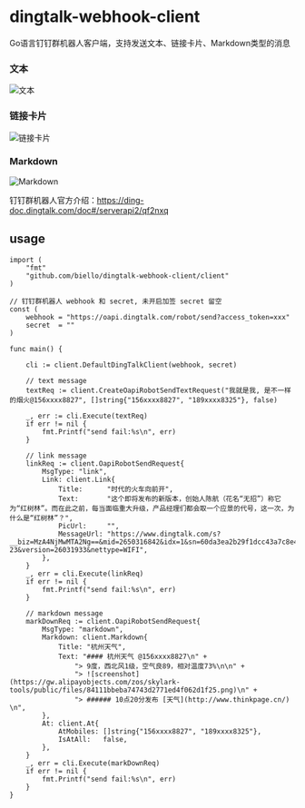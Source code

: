 # dingtalk-webhook-client
Go语言钉钉群机器人客户端，支持发送文本、链接卡片、Markdown类型的消息
### 文本
![文本](https://img.alicdn.com/tfs/TB1jFpqaRxRMKJjy0FdXXaifFXa-497-133.png#align=left&display=inline&height=112&originHeight=133&originWidth=497&status=done&width=418)
### 链接卡片
![链接卡片](https://img.alicdn.com/tfs/TB1VfZtaUgQMeJjy0FeXXXOEVXa-498-193.png#align=left&display=inline&height=138&originHeight=193&originWidth=498&status=done&width=355)
### Markdown
![Markdown](https://img.alicdn.com/tfs/TB1yL3taUgQMeJjy0FeXXXOEVXa-492-380.png#align=left&display=inline&height=241&originHeight=380&originWidth=492&status=done&width=312)

钉钉群机器人官方介绍：https://ding-doc.dingtalk.com/doc#/serverapi2/qf2nxq

## usage

```
import (
	"fmt"
	"github.com/biello/dingtalk-webhook-client/client"
)

// 钉钉群机器人 webhook 和 secret, 未开启加签 secret 留空
const (
	webhook = "https://oapi.dingtalk.com/robot/send?access_token=xxx"
	secret  = ""
)

func main() {

	cli := client.DefaultDingTalkClient(webhook, secret)

	// text message
	textReq := client.CreateOapiRobotSendTextRequest("我就是我, 是不一样的烟火@156xxxx8827", []string{"156xxxx8827", "189xxxx8325"}, false)

	_, err := cli.Execute(textReq)
	if err != nil {
		fmt.Printf("send fail:%s\n", err)
	}

	// link message
	linkReq := client.OapiRobotSendRequest{
		MsgType: "link",
		Link: client.Link{
			Title:      "时代的火车向前开",
			Text:       "这个即将发布的新版本，创始人陈航（花名“无招”）称它为“红树林”。而在此之前，每当面临重大升级，产品经理们都会取一个应景的代号，这一次，为什么是“红树林”？",
			PicUrl:     "",
			MessageUrl: "https://www.dingtalk.com/s?__biz=MzA4NjMwMTA2Ng==&mid=2650316842&idx=1&sn=60da3ea2b29f1dcc43a7c8e4a7c97a16&scene=2&srcid=09189AnRJEdIiWVaKltFzNTw&from=timeline&isappinstalled=0&key=&ascene=2&uin=&devicetype=android-23&version=26031933&nettype=WIFI",
		},
	}
	_, err = cli.Execute(linkReq)
	if err != nil {
		fmt.Printf("send fail:%s\n", err)
	}

	// markdown message
	markDownReq := client.OapiRobotSendRequest{
		MsgType: "markdown",
		Markdown: client.Markdown{
			Title: "杭州天气",
			Text: "#### 杭州天气 @156xxxx8827\n" +
				"> 9度，西北风1级，空气良89，相对温度73%\n\n" +
				"> ![screenshot](https://gw.alipayobjects.com/zos/skylark-tools/public/files/84111bbeba74743d2771ed4f062d1f25.png)\n" +
				"> ###### 10点20分发布 [天气](http://www.thinkpage.cn/) \n",
		},
		At: client.At{
			AtMobiles: []string{"156xxxx8827", "189xxxx8325"},
			IsAtAll:   false,
		},
	}
	_, err = cli.Execute(markDownReq)
	if err != nil {
		fmt.Printf("send fail:%s\n", err)
	}
}


```

